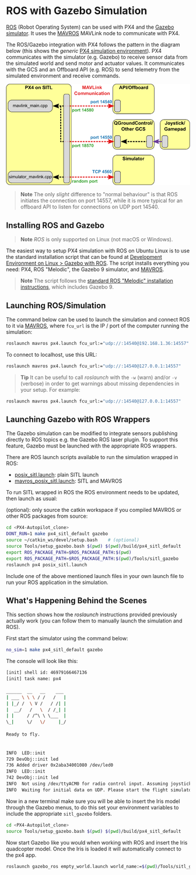 # ROS with Gazebo Simulation

[ROS](../ros/README.md) (Robot Operating System) can be used with PX4 and the [Gazebo simulator](../simulation/gazebo.md). It uses the [MAVROS](../ros/mavros_installation.md) MAVLink node to communicate with PX4.

The ROS/Gazebo integration with PX4 follows the pattern in the diagram below (this shows the *generic* [PX4 simulation environment](../simulation/README.md#sitl-simulation-environment)). PX4 communicates with the simulator (e.g. Gazebo) to receive sensor data from the simulated world and send motor and actuator values. It communicates with the GCS and an Offboard API (e.g. ROS) to send telemetry from the simulated environment and receive commands. 

![PX4 SITL overview](../../assets/simulation/px4_sitl_overview.png)

> **Note** The only *slight* difference to "normal behaviour" is that ROS initiates the connection on port 14557, while it is more typical for an offboard API to listen for connections on UDP port 14540. 


## Installing ROS and Gazebo

> **Note** *ROS* is only supported on Linux (not macOS or Windows).

The easiest way to setup PX4 simulation with ROS on Ubuntu Linux is to use the standard installation script that can be found at [Development Environment on Linux > Gazebo with ROS](../setup/dev_env_linux_ubuntu.md#rosgazebo).
The script installs everything you need: PX4, ROS "Melodic", the Gazebo 9 simulator, and [MAVROS](../ros/mavros_installation.md).

> **Note** The script follows the [standard ROS "Melodic" installation instructions](http://wiki.ros.org/melodic/Installation/Ubuntu), which includes Gazebo 9.


## Launching ROS/Simulation

The command below can be used to launch the simulation and connect ROS to it via [MAVROS](../ros/mavros_installation.md), where `fcu_url` is the IP / port of the computer running the simulation:

```sh
roslaunch mavros px4.launch fcu_url:="udp://:14540@192.168.1.36:14557"
```

To connect to localhost, use this URL:

```sh
roslaunch mavros px4.launch fcu_url:="udp://:14540@127.0.0.1:14557"
```

> **Tip** It can be useful to call *roslaunch* with the `-w` (warn) and/or `-v` (verbose) in order to get warnings about missing dependencies in your setup. For example:
  ```sh
  roslaunch mavros px4.launch fcu_url:="udp://:14540@127.0.0.1:14557"
  ```


## Launching Gazebo with ROS Wrappers

The Gazebo simulation can be modified to integrate sensors publishing directly to ROS topics e.g. the Gazebo ROS laser plugin. To support this feature, Gazebo must be launched with the appropriate ROS wrappers.

There are ROS launch scripts available to run the simulation wrapped in ROS:

* [posix_sitl.launch](https://github.com/PX4/PX4-Autopilot/blob/master/launch/posix_sitl.launch): plain SITL launch
* [mavros_posix_sitl.launch](https://github.com/PX4/PX4-Autopilot/blob/master/launch/mavros_posix_sitl.launch): SITL and MAVROS 

To run SITL wrapped in ROS the ROS environment needs to be updated, then launch as usual:

(optional): only source the catkin workspace if you compiled MAVROS or other ROS packages from source:

```sh
cd <PX4-Autopilot_clone>
DONT_RUN=1 make px4_sitl_default gazebo
source ~/catkin_ws/devel/setup.bash    # (optional)
source Tools/setup_gazebo.bash $(pwd) $(pwd)/build/px4_sitl_default
export ROS_PACKAGE_PATH=$ROS_PACKAGE_PATH:$(pwd)
export ROS_PACKAGE_PATH=$ROS_PACKAGE_PATH:$(pwd)/Tools/sitl_gazebo
roslaunch px4 posix_sitl.launch
```

Include one of the above mentioned launch files in your own launch file to run your ROS application in the simulation.

## What's Happening Behind the Scenes

This section shows how the *roslaunch* instructions provided previously actually work (you can follow them to manually launch the simulation and ROS).

First start the simulator using the command below: 

```sh
no_sim=1 make px4_sitl_default gazebo
```

The console will look like this:
```sh
[init] shell id: 46979166467136
[init] task name: px4

______  __   __    ___
| ___ \ \ \ / /   /   |
| |_/ /  \ V /   / /| |
|  __/   /   \  / /_| |
| |     / /^\ \ \___  |
\_|     \/   \/     |_/

Ready to fly.


INFO  LED::init
729 DevObj::init led
736 Added driver 0x2aba34001080 /dev/led0
INFO  LED::init
742 DevObj::init led
INFO  Not using /dev/ttyACM0 for radio control input. Assuming joystick input via MAVLink.
INFO  Waiting for initial data on UDP. Please start the flight simulator to proceed..
```

Now in a new terminal make sure you will be able to insert the Iris model through the Gazebo menus, to do this set your environment variables to include the appropriate `sitl_gazebo` folders.

```sh
cd <PX4-Autopilot_clone>
source Tools/setup_gazebo.bash $(pwd) $(pwd)/build/px4_sitl_default
```

Now start Gazebo like you would when working with ROS and insert the Iris quadcopter model. Once the Iris is loaded it will automatically connect to the px4 app.

```sh
roslaunch gazebo_ros empty_world.launch world_name:=$(pwd)/Tools/sitl_gazebo/worlds/iris.world
```
